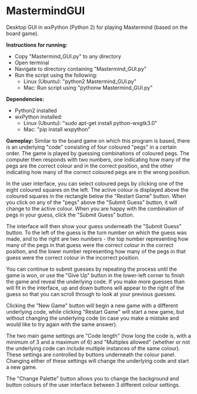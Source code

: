# MastermindGUI
Desktop GUI in wxPython (Python 2) for playing Mastermind (based on the board game).

**Instructions for running:**
- Copy "Mastermind_GUI.py" to any directory
- Open terminal
- Navigate to directory containing "Mastermind_GUI.py"
- Run the script using the following:
  - Linux (Ubuntu): "python2 Mastermind_GUI.py"
  - Mac: Run script using "pythonw Mastermind_GUI.py"

**Dependencies:**
  - Python2 installed
  - wxPython installed:
    - Linux (Ubuntu): "sudo apt-get install python-wxgtk3.0"
    - Mac: "pip install wxpython"

**Gameplay:**
Similar to the board game on which this program is based, there is an underlying "code" consisting of four coloured "pegs" in a certain order. The game is played by guessing combinations of coloured pegs. The computer then responds with two numbers, one indicating how many of the pegs are the correct colour and in the correct position, and the other indicating how many of the correct coloured pegs are in the wrong position.
  
In the user interface, you can select coloured pegs by clicking one of the eight coloured squares on the left. The active colour is displayed above the coloured
squares in the rectangle below the "Restart Game" button. When you click on any of the "pegs" above the "Submit Guess" button, it will change to the active colour. When you are happy with the combination of pegs in your guess, click the "Submit Guess" button.
  
The interface will then show your guess underneath the "Submit Guess" button. To the left of the guess is the turn number on which the guess was made, and to the right are two numbers - the top number representing how many of the pegs in that guess were the correct colour in the correct position, and the lower number representing how many of the pegs in that guess were the correct colour in the incorrect position.
  
You can continue to submit guesses by repeating the process until the game is won, or use the "Give Up" button in the lower-left corner to finish the game and reveal the underlying code. If you make more guesses than will fit in the interface, up and down buttons will appear to the right of the guess so that you can scroll through to look at your previous guesses.
  
Clicking the "New Game" button will begin a new game with a different underlying code, while clicking "Restart Game" will start a new game, but without changing the underlying code (in case you make a mistake and would like to try again with the same answer).
  
The two main game settings are "Code length" (how long the code is, with a minimum of 3 and a maximum of 6) and "Multiples allowed" (whether or not the underlying code can include multiple instances of the same colour). These settings are controlled by buttons underneath the colour panel. Changing either of these settings will change the underlying code and start a new game.
  
The "Change Palette" button allows you to change the background and button colours of the user interface between 3 different colour settings.

